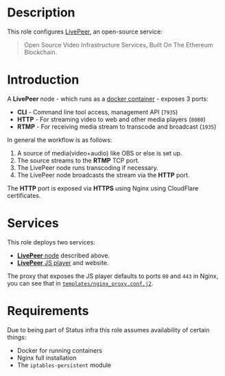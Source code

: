 # Description

This role configures [LivePeer](https://livepeer.org/), an open-source service:

>Open Source Video Infrastructure Services, Built On The Ethereum Blockchain.

# Introduction

A __LivePeer__ node - which runs as a [docker container](https://hub.docker.com/r/statusteam/livepeer/) - exposes 3 ports:

* __CLI__ - Command line tool access, management API (`7935`)
* __HTTP__ - For streaming video to web and other media players (`8080`)
* __RTMP__ - For receiving media stream to transcode and broadcast (`1935`)

In general the workflow is as follows:

1. A source of media(video+audio) like OBS or else is set up.
2. The source streams to the __RTMP__ TCP port.
3. The LivePeer node runs transcoding if necessary.
4. The LivePeer node broadcasts the stream via the __HTTP__ port.

The __HTTP__ port is exposed via __HTTPS__ using Nginx using CloudFlare certificates.

# Services

This role deploys two services:

* [__LivePeer__ node](https://github.com/livepeer/go-livepeer) described above.
* [__LivePeer__ JS player](https://github.com/livepeer/livepeerjs/tree/master/packages/player) and website.

The proxy that exposes the JS player defaults to ports `80` and `443` in Nginx, you can see that in [`templates/nginx_proxy.conf.j2`](templates/nginx_proxy.conf.j2).

# Requirements

Due to being part of Status infra this role assumes availability of certain things:

* Docker for running containers
* Nginx full installation
* The `iptables-persistent` module
